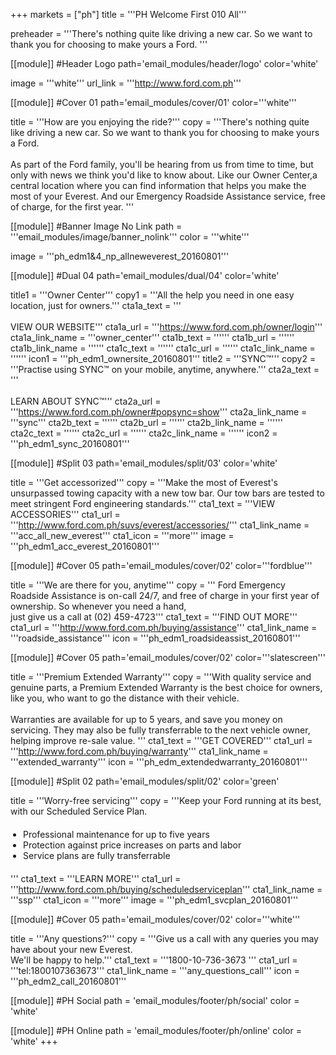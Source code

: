 +++
markets = ["ph"]
title = '''PH Welcome First 010 All'''

preheader = '''There's nothing quite like driving a new car. So we want to thank you for choosing to make yours a Ford. '''

[[module]] #Header Logo
path='email_modules/header/logo'
color='white'

  image = '''white'''
  url_link = '''http://www.ford.com.ph'''

[[module]] #Cover 01
path='email_modules/cover/01'
color='''white'''
 
  title = '''How are you enjoying the ride?'''
  copy = '''There's nothing quite like driving a new car. So we want to thank you for choosing to make yours a Ford.<br /><br />As part of the Ford family, you'll be hearing from us from time to time, but only with news we think you'd like to know about. Like our Owner Center,a central location where you can find information that helps you make the most of your Everest. And our Emergency Roadside Assistance service, free of charge, for the first year. '''

[[module]] #Banner Image No Link
path = '''email_modules/image/banner_nolink'''
color = '''white'''

  image = '''ph_edm1&4_np_allneweverest_20160801'''

[[module]] #Dual 04
path='email_modules/dual/04'
color='white'

  title1 = '''Owner Center'''
  copy1 = '''All the help you need in one easy location, just for owners.'''
  cta1a_text = '''<br /><br />VIEW OUR WEBSITE'''
  cta1a_url = '''https://www.ford.com.ph/owner/login'''
  cta1a_link_name = '''owner_center'''
  cta1b_text = ''''''
  cta1b_url = ''''''
  cta1b_link_name = ''''''
  cta1c_text = ''''''
  cta1c_url = ''''''
  cta1c_link_name = ''''''
  icon1 = '''ph_edm1_ownersite_20160801'''
  title2 = '''SYNC&trade;'''
  copy2 = '''Practise using SYNC&trade; on your mobile, anytime, anywhere.'''
  cta2a_text = '''<br /><br />LEARN ABOUT SYNC&trade;'''
  cta2a_url = '''https://www.ford.com.ph/owner#popsync=show'''
  cta2a_link_name = '''sync'''
  cta2b_text = ''''''
  cta2b_url = ''''''
  cta2b_link_name = ''''''
  cta2c_text = ''''''
  cta2c_url = ''''''
  cta2c_link_name = ''''''
  icon2 = '''ph_edm1_sync_20160801'''
  
  [[module]] #Split 03
path='email_modules/split/03'
color='white'

  title = '''Get accessorized'''
  copy = '''Make the most of Everest's unsurpassed towing capacity with a new tow bar. Our tow bars are tested to meet stringent Ford engineering standards.'''
  cta1_text = '''VIEW ACCESSORIES'''
  cta1_url = '''http://www.ford.com.ph/suvs/everest/accessories/'''
  cta1_link_name = '''acc_all_new_everest'''
  cta1_icon = '''more'''
  image = '''ph_edm1_acc_everest_20160801'''

[[module]] #Cover 05
path='email_modules/cover/02'
color='''fordblue'''

  title = '''We are there for you, anytime'''
  copy = '''	Ford Emergency Roadside Assistance is on-call 24/7, and free of charge in your first year of ownership. So whenever you need a hand, <br />just give us a call at (02) 459-4723'''
  cta1_text = '''FIND OUT MORE'''
  cta1_url = '''http://www.ford.com.ph/buying/assistance'''
  cta1_link_name = '''roadside_assistance'''
  icon = '''ph_edm1_roadsideassist_20160801'''

[[module]] #Cover 05
path='email_modules/cover/02'
color='''slatescreen'''

  title = '''Premium Extended Warranty'''
  copy = '''With quality service and genuine parts, a Premium Extended Warranty is the best choice for owners, like you, who want to go the distance with their vehicle.<br /><br />Warranties are available for up to 5 years, and save you money on servicing. They may also be fully transferrable to the next vehicle owner, helping improve re-sale value. '''
  cta1_text = '''GET COVERED'''
  cta1_url = '''http://www.ford.com.ph/buying/warranty'''
  cta1_link_name = '''extended_warranty'''
  icon = '''ph_edm_extendedwarranty_20160801'''

[[module]] #Split 02
path='email_modules/split/02'
color='green'

  title = '''Worry-free servicing'''
  copy = '''Keep your Ford running at its best, with our Scheduled Service Plan.<ul style="margin: 20px; padding: 0;"><li>Professional maintenance for up to five years</li><li>Protection against price increases on parts and labor</li><li>Service plans are fully transferrable</li></ul>'''
  cta1_text = '''LEARN MORE'''
  cta1_url = '''http://www.ford.com.ph/buying/scheduledserviceplan'''
  cta1_link_name = '''ssp'''
  cta1_icon = '''more'''
  image = '''ph_edm1_svcplan_20160801'''

[[module]] #Cover 05
path='email_modules/cover/02'
color='''white'''

  title = '''Any questions?'''
  copy = '''Give us a call with any queries you may have about your new Everest.<br />We'll be happy to help.'''
  cta1_text = '''1800-10-736-3673 '''
  cta1_url = '''tel:1800107363673'''
  cta1_link_name = '''any_questions_call'''
  icon = '''ph_edm2_call_20160801'''

[[module]] #PH Social
path = 'email_modules/footer/ph/social'
color = 'white'

[[module]] #PH Online
path = 'email_modules/footer/ph/online'
color = 'white'
+++
